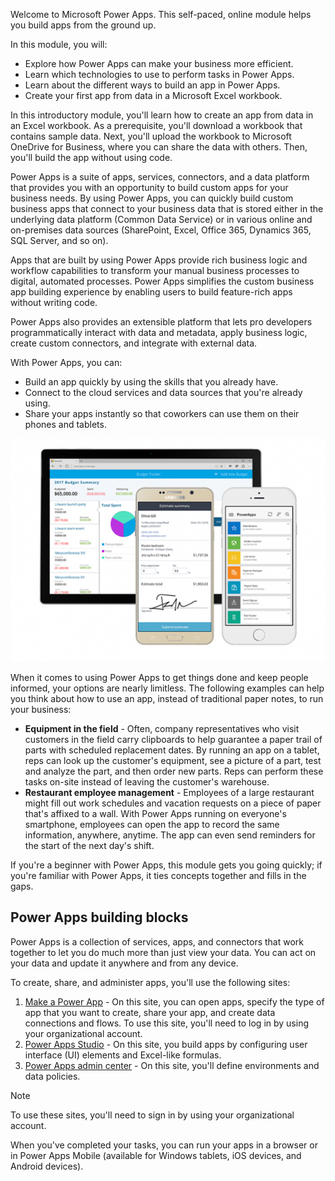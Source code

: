Welcome to Microsoft Power Apps. This self-paced, online module helps you build apps from the ground up.

 In this module, you will:
  - Explore how Power Apps can make your business more efficient.
  - Learn which technologies to use to perform tasks in Power Apps.
  - Learn about the different ways to build an app in Power Apps.
  - Create your first app from data in a Microsoft Excel workbook.

In this introductory module, you'll learn how to create an app from data in an Excel workbook. As a prerequisite, you'll download a workbook that contains sample data. Next, you'll upload the workbook to Microsoft OneDrive for Business, where you can share the data with others. Then, you'll build the app without using code.

Power Apps is a suite of apps, services, connectors, and a data platform that provides you with an opportunity to build custom apps for your business needs. By using Power Apps, you can quickly build custom business apps that connect to your business data that is stored either in the underlying data platform (Common Data Service) or in various online and on-premises data sources (SharePoint, Excel, Office 365, Dynamics 365, SQL Server, and so on).

Apps that are built by using Power Apps provide rich business logic and workflow capabilities to transform your manual business processes to digital, automated processes. Power Apps simplifies the custom business app building experience by enabling users to build feature-rich apps without writing code.

Power Apps also provides an extensible platform that lets pro developers programmatically interact with data and metadata, apply business logic, create custom connectors, and integrate with external data.

With Power Apps, you can:

- Build an app quickly by using the skills that you already have.
- Connect to the cloud services and data sources that you're already using.
- Share your apps instantly so that coworkers can use them on their phones and tablets.

![Welcome to Power Apps](../media/powerapps-mobile.png)

When it comes to using Power Apps to get things done and keep people informed, your options are nearly limitless. The following examples can help you think about how to use an app, instead of traditional paper notes, to run your business:

- **Equipment in the field** - Often, company representatives who visit customers in the field carry clipboards to help guarantee a paper trail of parts with scheduled replacement dates. By running an app on a tablet, reps can look up the customer's equipment, see a picture of a part, test and analyze the part, and then order new parts. Reps can perform these tasks on-site instead of leaving the customer's warehouse.
- **Restaurant employee management** - Employees of a large restaurant might fill out work schedules and vacation requests on a piece of paper that's affixed to a wall. With Power Apps running on everyone's smartphone, employees can open the app to record the same information, anywhere, anytime. The app can even send reminders for the start of the next day's shift.

If you're a beginner with Power Apps, this module gets you going quickly; if you're familiar with Power Apps, it ties concepts together and fills in the gaps.

## Power Apps building blocks
Power Apps is a collection of services, apps, and connectors that work together to let you do much more than just view your data. You can act on your data and update it anywhere and from any device.

To create, share, and administer apps, you'll use the following sites:

1. [Make a Power App](https://make.powerapps.com) - On this site, you can open apps, specify the type of app that you want to create, share your app, and create data connections and flows. To use this site, you'll need to log in by using your organizational account.
1. [Power Apps Studio](https://create.powerapps.com/studio/) - On this site, you build apps by configuring user interface (UI) elements and Excel-like formulas.
1. [Power Apps admin center](https://admin.powerplatform.microsoft.com/) - On this site, you'll define environments and data policies.

> [!NOTE]
> To use these sites, you'll need to sign in by using your organizational account.

When you've completed your tasks, you can run your apps in a browser or in Power Apps Mobile (available for Windows tablets, iOS devices, and Android devices).


